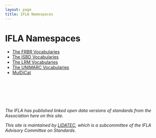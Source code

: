 ```yaml
---
layout: page
title: IFLA Namespaces
---
```


# IFLA Namespaces

* [The FRBR Vocabularies](fr)
* [The ISBD Vocabularies](isbd)
* [The LRM Vocabularies](lrm)
* [The UNIMARC Vocabularies](unimarc)
* [MulDiCat](muldicat)

<p><br></p>
<p><br></p>
<p><br></p>
<p><em><span style="font-size: 14px;">The IFLA has published linked open data versions of standards from the Association here on this site.&nbsp;</span></em></p>
<p><em><span style="font-size: 14px;">This site is maintained by <a href="https://www.ifla.org/lidatec" rel="noopener noreferrer" target="_blank">LIDATEC</a>, which is a subcommittee of the IFLA Advisory Committee on Standards.&nbsp;</span></em></p>
